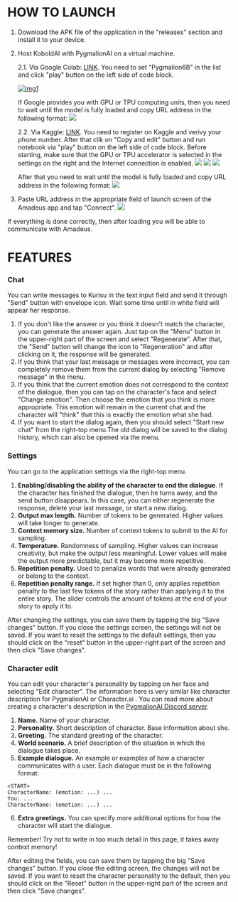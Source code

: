 # HOW TO LAUNCH
1.	Download the APK file of the application in the "releases" section and install it to your device.
2.	Host KoboldAI with PygmalionAI on a virtual machine.
	
	2.1.	Via Google Colab: [LINK](https://colab.research.google.com/github/koboldai/KoboldAI-Client/blob/main/colab/GPU.ipynb "GPU edition"). You need to set "Pygmalion6B" in the list and click "play" button on the left side of code block.
	
	[![img1](https://i.ibb.co/pvWtqx0/redme1.jpg "img1")](https://i.ibb.co/pvWtqx0/redme1.jpg "img1")
	
	If Google provides you with GPU or TPU computing units, then you need to wait until the model is fully loaded and copy URL address in the following format:
	[![](https://i.ibb.co/mypnPDT/image.png)](https://i.ibb.co/mypnPDT/image.png)
	
	2.2. Via Kaggle: [LINK](https://www.kaggle.com/code/noellenemoia/koboldai-pygmalion-6b "LINK"). You need to register on Kaggle and verivy your phone number. After that clik on "Copy and edit" button and run notebook via "play" button on the left side of code block.  Before starting, make sure that the GPU or TPU accelerator is selected in the settings on the right and the Internet connection is enabled.
	[![](https://i.ibb.co/597zkwX/image.png)](https://i.ibb.co/597zkwX/image.png)
	[![](https://i.ibb.co/jWmYY4V/image.png)](https://i.ibb.co/jWmYY4V/image.png)
	[![](https://i.ibb.co/HDhVxwJ/image.png)](https://i.ibb.co/HDhVxwJ/image.png)
	
	
	After that you need to wait until the model is fully loaded and copy URL address in the following format:
	[![](https://i.ibb.co/MhwsvDn/image.png)]([https://i.ibb.co/HDhVxwJ/image.png](https://i.ibb.co/MhwsvDn/image.png))
	
3. Paste URL address in the appropriate field of launch screen of the Amadeus app and tap "Connect".
[![](https://i.ibb.co/s5yGM8v/image.png)](https://i.ibb.co/s5yGM8v/image.png)

If everything is done correctly, then after loading you will be able to communicate with Amadeus.


# FEATURES
### Chat
You can write messages to Kurisu in the text input field and send it through "Send" button with envelope icon. Wait some time until in white field will appear her response.
1.  If you don't like the answer or you think it doesn't match the character, you can generate the answer again. Just tap on the "Menu" button in the upper-right part of the screen and select "Regenerate". After that, the "Send" button will change the icon to "Regeneration" and after clicking on it, the response will be generated.
2. If you think that your last message or messages were incorrect, you can completely remove them from the current dialog by selecting "Remove message" in the menu.
3. If you think that the current emotion does not correspond to the context of the dialogue, then you can tap on the character's face and select "Change emotion". Then choose the emotion that you think is more appropriate. This emotion will remain in the current chat and the character will "think" that this is exactly the emotion what she had.
4. If you want to start the dialog again, then you should select "Start new chat" from the right-top menu.The old dialog will be saved to the dialog history, which can also be opened via the menu.

### Settings
You can go to the application settings via the right-top menu.
1. **Enabling/disabling the ability of the character to end the dialogue**. If the character has finished the dialogue, then he turns away, and the send button disappears. In this case, you can either regenerate the response, delete your last message, or start a new dialog.
2. **Output max length.** Number of tokens to be generated. Higher values will take longer to generate.
3. **Context memory size.** Number of context tokens to submit to the AI for sampling.
4. **Temperature.** Randomness of sampling. Higher values can increase creativity, but make the output less meaningful. Lower values will make the output more predictable, but it may become more repetitive.
5. **Repetition penalty.** Used to penalize words that were already generated or belong to the context.
6. **Repetition penalty range.** If set higher than 0, only applies repetition penalty to the last few tokens of the story rather than applying it to the entire story. The slider controls the amount of tokens at the end of your story to apply it to.

After changing the settings, you can save them by tapping the big "Save changes" button. If you close the settings screen, the settings will not be saved. If you want to reset the settings to the default settings, then you should click on the "reset" button in the upper-right part of the screen and then click "Save changes".

### Character edit
You can edit your character's personality by tapping on her face and selecting "Edit character". The information here is very similar like character description for PygmalionAI or Character.ai . You can read more about creating a character's description in the [PygmalionAI Discord server](https://discord.gg/pygmalionai "PygmalionAI Discord server").
1. **Name.** Name of your character.
2. **Personality.** Short description of character. Base information about she.
3. **Greeting.** The standard greeting of the character.
4. **World scenario.** A brief description of the situation in which the dialogue takes place.
5. **Example dialogue.** An example or examples of how a character communicates with a user. Each dialogue must be in the following format:
```
<START>
CharacterName: (emotion: ...) ...
You: ...
CharacterName: (emotion: ...) ...
```
6. **Extra greetings.** You can specify more additional options for how the character will start the dialogue.

Remember! Try not to write in too much detail in this page, it takes away context memory!

After editing the fields, you can save them by tapping the big "Save changes" button. If you close the editing screen, the changes will not be saved. If you want to reset the character personality to the default, then you should click on the "Reset" button in the upper-right part of the screen and then click "Save changes".
